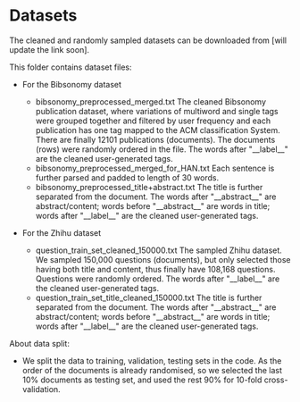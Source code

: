# Datasets

The cleaned and randomly sampled datasets can be downloaded from [will update the link soon].

This folder contains dataset files:
* For the Bibsonomy dataset
  * bibsonomy_preprocessed_merged.txt The cleaned Bibsonomy publication dataset, where variations of multiword  and single tags were grouped together and filtered by user frequency and each publication has one tag mapped to the ACM classification System. There are finally 12101 publications (documents). The documents (rows) were randomly ordered in the file. The words after "\_\_label\_\_" are the cleaned user-generated tags.
  * bibsonomy_preprocessed_merged_for_HAN.txt Each sentence is further parsed and padded to length of 30 words.
  * bibsonomy_preprocessed_title+abstract.txt The title is further separated from the document. The words after "\_\_abstract\_\_" are abstract/content; words before "\_\_abstract\_\_" are words in title; words after "\_\_label\_\_" are the cleaned user-generated tags.

* For the Zhihu dataset
  * question_train_set_cleaned_150000.txt The sampled Zhihu dataset. We sampled 150,000 questions (documents), but only selected those having both title and content, thus finally have 108,168 questions. Questions were randomly ordered. The words after "\_\_label\_\_" are the cleaned user-generated tags.
  * question_train_set_title_cleaned_150000.txt The title is further separated from the document. The words after "\_\_abstract\_\_" are abstract/content; words before "\_\_abstract\_\_" are words in title; words after "\_\_label\_\_" are the cleaned user-generated tags.

About data split:

* We split the data to training, validation, testing sets in the code. As the order of the documents is already randomised, so we selected the last 10% documents as testing set, and used the rest 90% for 10-fold cross-validation.
